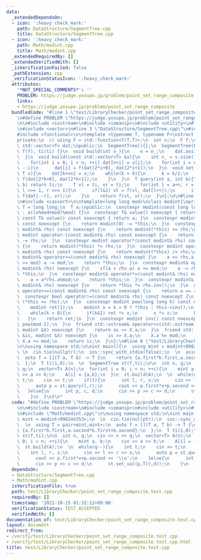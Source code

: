 ```yaml
---
data:
  _extendedDependsOn:
  - icon: ':heavy_check_mark:'
    path: DataStructure/SegmentTree.cpp
    title: DataStructure/SegmentTree.cpp
  - icon: ':heavy_check_mark:'
    path: Math/modint.cpp
    title: Math/modint.cpp
  _extendedRequiredBy: []
  _extendedVerifiedWith: []
  _isVerificationFailed: false
  _pathExtension: cpp
  _verificationStatusIcon: ':heavy_check_mark:'
  attributes:
    '*NOT_SPECIAL_COMMENTS*': ''
    PROBLEM: https://judge.yosupo.jp/problem/point_set_range_composite
    links:
    - https://judge.yosupo.jp/problem/point_set_range_composite
  bundledCode: "#line 1 \"test/LibraryChecker/point_set_range_composite.test.cpp\"\
    \n#define PROBLEM \"https://judge.yosupo.jp/problem/point_set_range_composite\"\
    \n\n#include <iostream>\n#include <iomanip>\n#include <utility>\n#line 1 \"DataStructure/SegmentTree.cpp\"\
    \n#include <vector>\n#line 3 \"DataStructure/SegmentTree.cpp\"\n#include <climits>\n\
    #include <functional>\n\ntemplate <typename T, typename F>\nstruct SegmentTree{\n\
    private:\n  // using F = std::function<T(T,T)>;\n  int n;\n  F f;\n  T ti;\n \
    \ std::vector<T> dat;\npublic:\n  SegmentTree(){};\n  SegmentTree(F f,T ti) :\
    \ f(f), ti(ti) {}\n  void build(int n_){\n    n = n_;\n    dat.assign(2*n,ti);\n\
    \  }\n  void build(const std::vector<T> &v){\n    int n_ = v.size();\n    build(n_);\n\
    \    for(int i = 0; i < n; ++i) dat[n+i] = v[i];\n    for(int i = n-1; i >= 0;\
    \ --i)\n      dat[i] = f(dat[2*i+0], dat[2*i+1]);\n  }\n  void set_val(int k,\
    \ T x){\n    dat[k+=n] = x;\n    while(k > 0){\n      k = k/2;\n      dat[k] =\
    \ f(dat[2*k+0], dat[2*k+1]);\n    }\n  }\n  T query(int a, int b){\n    if(a ==\
    \ b) return ti;\n    T vl = ti, vr = ti;\n    for(int l = a+n, r = b+n; l < r;\
    \ l >>= 1, r >>= 1){\n      if(l&1) vl = f(vl, dat[l++]);\n      if(r&1) vr =\
    \ f(dat[--r], vr);\n    }\n    return f(vl, vr);\n  }\n};\n\n#line 2 \"Math/modint.cpp\"\
    \n#include <cassert>\n\ntemplate<long long mod>\nclass modint{\nprivate:\n  using\
    \ T = long long;\n  T a;\npublic:\n  constexpr modint(const long long x = 0) noexcept\
    \ : a((x%mod+mod)%mod) {}\n  constexpr T& value() noexcept { return a; }\n  constexpr\
    \ const T& value() const noexcept { return a; }\n  constexpr modint operator-()\
    \ const noexcept {\n    return modint(0) -= *this;\n  }\n  constexpr modint operator+(const\
    \ modint& rhs) const noexcept {\n    return modint(*this) += rhs;\n  }\n  constexpr\
    \ modint operator-(const modint& rhs) const noexcept {\n    return modint(*this)\
    \ -= rhs;\n  }\n  constexpr modint operator*(const modint& rhs) const noexcept\
    \ {\n    return modint(*this) *= rhs;\n  }\n  constexpr modint operator/(const\
    \ modint& rhs) const noexcept {\n    return modint(*this) /= rhs;\n  }\n  constexpr\
    \ modint& operator+=(const modint& rhs) noexcept {\n    a += rhs.a;\n    if(a\
    \ >= mod) a -= mod;\n    return *this;\n  }\n  constexpr modint& operator-=(const\
    \ modint& rhs) noexcept {\n    if(a < rhs.a) a += mod;\n    a -= rhs.a;\n    return\
    \ *this;\n  }\n  constexpr modint& operator*=(const modint& rhs) noexcept {\n\
    \    a = a*rhs.a%mod;\n    return *this;\n  }\n  constexpr modint& operator/=(const\
    \ modint& rhs) noexcept {\n    return *this *= rhs.inv();\n  }\n  constexpr bool\
    \ operator==(const modint& rhs) const noexcept {\n    return a == rhs.a;\n  }\n\
    \  constexpr bool operator!=(const modint& rhs) const noexcept {\n    return not\
    \ (*this == rhs);\n  }\n  constexpr modint pow(long long k) const noexcept {\n\
    \    modint ret(1);\n    modint x = k > 0 ? *this : this->inv();\n    k = abs(k);\n\
    \    while(k > 0){\n      if(k&1) ret *= x;\n      x *= x;\n      k >>= 1;\n \
    \   }\n    return ret;\n  }\n  constexpr modint inv() const noexcept {\n    return\
    \ pow(mod-2);\n  }\n  friend std::ostream& operator<<(std::ostream &os, const\
    \ modint &X) noexcept {\n    return os << X.a;\n  }\n  friend std::istream& operator>>(std::istream\
    \ &is, modint &X) noexcept {\n    is >> X.a;\n    X.a %= mod;\n    if(X.a < 0)\
    \ X.a += mod;\n    return is;\n  }\n};\n#line 8 \"test/LibraryChecker/point_set_range_composite.test.cpp\"\
    \n\nusing namespace std;\n\nint main(){\n  using mint = modint<998244353>;\n \
    \ \n  cin.tie(nullptr);\n  ios::sync_with_stdio(false);\n  \n  using T = pair<mint,mint>;\n\
    \  auto f = [](T a, T b) -> T {\n    return {a.first*b.first,a.second*b.first+b.second};\n\
    \  };\n  T ti(1,0);\n  \n  SegmentTree st(f,ti);\n\n  int n, q;\n  cin >> n >>\
    \ q;\n  vector<T> A(n);\n  for(int i = 0; i < n; ++i){\n    mint a, b;\n    cin\
    \ >> a >> b;\n    A[i] = {a,b};\n  }\n  st.build(A);\n  \n  while(q--){\n    int\
    \ t;\n    cin >> t;\n    if(t){\n      int l, r, x;\n      cin >> l >> r >> x;\n\
    \      auto p = st.query(l,r);\n      cout << p.first*x+p.second << '\\n';\n \
    \   }else{\n      int p, c, d;\n      cin >> p >> c >> d;\n      st.set_val(p,T(c,d));\n\
    \    }\n  }\n}\n"
  code: "#define PROBLEM \"https://judge.yosupo.jp/problem/point_set_range_composite\"\
    \n\n#include <iostream>\n#include <iomanip>\n#include <utility>\n#include \"DataStructure/SegmentTree.cpp\"\
    \n#include \"Math/modint.cpp\"\n\nusing namespace std;\n\nint main(){\n  using\
    \ mint = modint<998244353>;\n  \n  cin.tie(nullptr);\n  ios::sync_with_stdio(false);\n\
    \  \n  using T = pair<mint,mint>;\n  auto f = [](T a, T b) -> T {\n    return\
    \ {a.first*b.first,a.second*b.first+b.second};\n  };\n  T ti(1,0);\n  \n  SegmentTree\
    \ st(f,ti);\n\n  int n, q;\n  cin >> n >> q;\n  vector<T> A(n);\n  for(int i =\
    \ 0; i < n; ++i){\n    mint a, b;\n    cin >> a >> b;\n    A[i] = {a,b};\n  }\n\
    \  st.build(A);\n  \n  while(q--){\n    int t;\n    cin >> t;\n    if(t){\n  \
    \    int l, r, x;\n      cin >> l >> r >> x;\n      auto p = st.query(l,r);\n\
    \      cout << p.first*x+p.second << '\\n';\n    }else{\n      int p, c, d;\n\
    \      cin >> p >> c >> d;\n      st.set_val(p,T(c,d));\n    }\n  }\n}\n"
  dependsOn:
  - DataStructure/SegmentTree.cpp
  - Math/modint.cpp
  isVerificationFile: true
  path: test/LibraryChecker/point_set_range_composite.test.cpp
  requiredBy: []
  timestamp: '2021-10-15 01:32:12+09:00'
  verificationStatus: TEST_ACCEPTED
  verifiedWith: []
documentation_of: test/LibraryChecker/point_set_range_composite.test.cpp
layout: document
redirect_from:
- /verify/test/LibraryChecker/point_set_range_composite.test.cpp
- /verify/test/LibraryChecker/point_set_range_composite.test.cpp.html
title: test/LibraryChecker/point_set_range_composite.test.cpp
---
```

